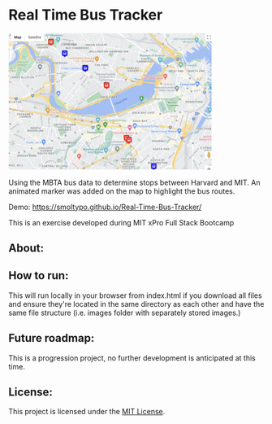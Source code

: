 # Real Time Bus Tracker

<img src="https://github.com/smolTypo/Real-Time-Bus-Tracker/blob/main/busTracker.png?raw=true" width='400'>

Using the MBTA bus data to determine stops between Harvard and MIT. An animated marker was added on the map to highlight the bus routes.

Demo: https://smoltypo.github.io/Real-Time-Bus-Tracker/


This is an exercise developed during MIT xPro Full Stack Bootcamp

## About:

## How to run:
This will run locally in your browser from index.html if you download all files and ensure they're located in the same directory as each other and have the 
same file structure (i.e. images folder with separately stored images.)

## Future roadmap:
This is a progression project, no further development is anticipated at this time.

## License:
This project is licensed under the <a href="https://github.com/smolTypo/Real-Time-Bus-Tracker/blob/9b385cbdd735174dba83ca7756c3944e0e7bebbb/LICENSE">MIT License</a>.

